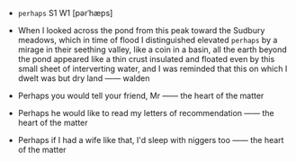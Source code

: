 - `perhaps` S1 W1 [pərˈhæps]



-  When I looked across the pond from this peak toward the Sudbury meadows, which in time of flood I distinguished elevated `perhaps` by a mirage in their seething valley, like a coin in a basin, all the earth beyond the pond appeared like a thin crust insulated and floated even by this small sheet of interverting water, and I was reminded that this on which I dwelt was but dry land —— walden

-  Perhaps you would tell your friend, Mr —— the heart of the matter

-  Perhaps he would like to read my letters of recommendation  —— the heart of the matter

-  Perhaps if I had a wife like that, I'd sleep with niggers too —— the heart of the matter